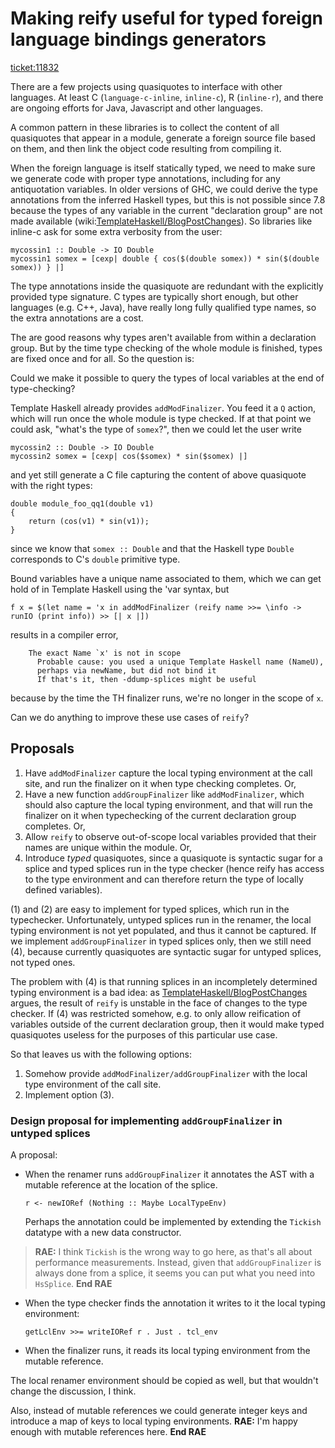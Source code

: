 # Making reify useful for typed foreign language bindings generators



[ticket:11832](http://gitlabghc.nibbler/ghc/ghc/issues/11832)



There are a few projects using quasiquotes to interface with other languages. At least C (`language-c-inline`, `inline-c`), R (`inline-r`), and there are ongoing efforts for Java, Javascript and other languages.



A common pattern in these libraries is to collect the content of all quasiquotes that appear in a module, generate a foreign source file based on them, and then link the object code resulting from compiling it.



When the foreign language is itself statically typed, we need to make
sure we generate code with proper type annotations, including for any
antiquotation variables. In older versions of GHC, we could derive the
type annotations from the inferred Haskell types, but this is not
possible since 7.8 because the types of any variable in the current
"declaration group" are not made available (wiki:[TemplateHaskell/BlogPostChanges](template-haskell/blog-post-changes)). So libraries like inline-c
ask for some extra verbosity from the user:


```wiki
mycossin1 :: Double -> IO Double
mycossin1 somex = [cexp| double { cos($(double somex)) * sin($(double
somex)) } |]
```


The type annotations inside the quasiquote are redundant with the
explicitly provided type signature. C types are typically short
enough, but other languages (e.g. C++, Java), have really long fully
qualified type names, so the extra annotations are a cost.



The are good reasons why types aren't available from within a
declaration group. But by the time type checking of the whole module
is finished, types are fixed once and for all. So the question is:



Could we make it possible to query the types of local variables at
the end of type-checking?



Template Haskell already provides `addModFinalizer`. You feed it a `Q`
action, which will run once the whole module is type checked. If at
that point we could ask, "what's the type of `somex`?", then we
could let the user write


```wiki
mycossin2 :: Double -> IO Double
mycossin2 somex = [cexp| cos($somex) * sin($somex) |]
```


and yet still generate a C file capturing the content of above
quasiquote with the right types:


```wiki
double module_foo_qq1(double v1)
{
    return (cos(v1) * sin(v1));
}
```


since we know that `somex :: Double` and that the Haskell type `Double`
corresponds to C's `double` primitive type.



Bound variables have a unique name associated to them, which we can
get hold of in Template Haskell using the 'var syntax, but


```wiki
f x = $(let name = 'x in addModFinalizer (reify name >>= \info ->
runIO (print info)) >> [| x |])
```


results in a compiler error,


```wiki
    The exact Name `x' is not in scope
      Probable cause: you used a unique Template Haskell name (NameU),
      perhaps via newName, but did not bind it
      If that's it, then -ddump-splices might be useful
```


because by the time the TH finalizer runs, we're no longer in the scope of `x`.



Can we do anything to improve these use cases of `reify`?


## Proposals


1. Have `addModFinalizer` capture the local typing environment at the call site, and run the finalizer on it when type checking completes. Or,
1. Have a new function `addGroupFinalizer` like `addModFinalizer`, which should also capture the local typing environment, and that will run the finalizer on it when typechecking of the current declaration group completes. Or,
1. Allow `reify` to observe out-of-scope local variables provided that their names are unique within the module. Or,
1. Introduce *typed* quasiquotes, since a quasiquote is syntactic sugar for a splice and typed splices run in the type checker (hence reify has access to the type environment and can therefore return the type of locally defined variables).


(1) and (2) are easy to implement for typed splices, which run in the typechecker. Unfortunately, untyped splices run in the renamer, the local typing environment is not yet populated, and thus it cannot be captured. If we implement `addGroupFinalizer` in typed splices only, then we still need (4), because currently quasiquotes are syntactic sugar for untyped splices, not typed ones.



The problem with (4) is that running splices in an incompletely determined typing environment is a bad idea: as [TemplateHaskell/BlogPostChanges](template-haskell/blog-post-changes) argues, the result of `reify` is unstable in the face of changes to the type checker. If (4) was restricted somehow, e.g. to only allow reification of variables outside of the current declaration group, then it would make typed quasiquotes useless for the purposes of this particular use case.



So that leaves us with the following options:


1. Somehow provide `addModFinalizer/addGroupFinalizer` with the local type environment of the call site.
1. Implement option (3).

### Design proposal for implementing `addGroupFinalizer` in untyped splices



A proposal:


- When the renamer runs `addGroupFinalizer` it annotates the AST with a mutable reference at the location of the splice.

  ```wiki
  r <- newIORef (Nothing :: Maybe LocalTypeEnv)
  ```

  Perhaps the annotation could be implemented by extending the `Tickish` datatype with a new data constructor.

>
>
> **RAE:** I think `Tickish` is the wrong way to go here, as that's all about performance measurements. Instead, given that `addGroupFinalizer` is always done from a splice, it seems you can put what you need into `HsSplice`. **End RAE**
>
>


  


- When the type checker finds the annotation it writes to it the local typing environment:

  ```wiki
  getLclEnv >>= writeIORef r . Just . tcl_env
  ```
- When the finalizer runs, it reads its local typing environment from the mutable reference.


The local renamer environment should be copied as well, but that wouldn't change the discussion, I think.



Also, instead of mutable references we could generate integer keys and introduce a map of keys to local typing environments. **RAE:** I'm happy enough with mutable references here. **End RAE**


